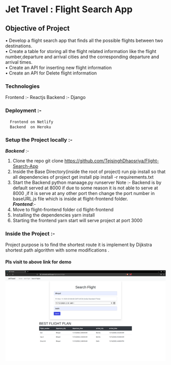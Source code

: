 
# Jet Travel : Flight Search App

## Objective of Project 

• Develop a flight search app that finds all the possible flights between two destinations.<br/>
• Create a table for storing all the flight related information like the flight number,departure and arrival cities and the corresponding departure and arrival       times. <br/>
• Create an API for inserting new flight information <br/>
• Create an API for Delete flight information <br/>

### Technologies
Frontend :- Reactjs
Backend  :- Django

### Deployment :-
      Frontend on Netlify
      Backend  on Heroku 

### Setup the Project locally :- <br/>
  ***Backend*** :-
   1. Clone the repo
         git clone https://github.com/TejsinghDhaosriya/Flight-Search-App
   2. Inside the Base Directory(inside the root of project) run pip install so that all dependencies of project get install 
         pip install -r requirements.txt
   3. Start the Backend
         python manaage.py runserver
   Note :- Backend is by default served at 8000 if due to some reason it is not able to serve at 8000 ,if it is serve at any other port then change the port number in baseURL.js file which is inside at flight-frontend folder.    <br/> 
  ***Frontend***:-
  1. Move to flight-frontend folder
       cd flight-frontend
  2. Installing the dependencies 
       yarn install
  3.  Starting the frontend
       yarn start
       will serve project at port 3000
       
### Inside the Project :- 
   Project purpose is to find the shortest route it is implement by Dijkstra shortest path algorithm with some modifications .
   

#### Pls visit to above link for demo

![Screenshot](screenshot.png)



